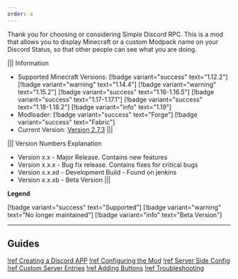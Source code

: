 ```yaml
---
order: a 
---
```


Thank you for choosing or considering Simple Discord RPC. This is a mod that allows you to display Minecraft or a custom Modpack name on your Discord Status, so that other people can see what you are doing.

||| Information
- Supported Minecraft Versions: [!badge variant="success" text="1.12.2"] [!badge variant="warning" text="1.14.4"] [!badge variant="warning" text="1.15.2"] [!badge variant="success" text="1.16-1.16.5"] [!badge variant="success" text="1.17-1.17.1"] [!badge variant="success" text="1.18-1.18.2"] [!badge variant="info" text="1.19"]
- Modloader: [!badge variant="success" text="Forge"] [!badge variant="success" text="Fabric"]
- Current Version: [Version 2.7.3](https://www.curseforge.com/minecraft/mc-mods/simple-discord-rpc)
|||

||| Version Numbers Explanation
- Version x.x - Major Release. Contains new features
- Version x.x.x - Bug fix release. Contains fixes for critical bugs
- Version x.x.xd - Development Build - Found on jenkins
- Version x.x.xb - Beta Version
|||

**Legend**

[!badge variant="success" text="Supported"] [!badge variant="warning" text="No longer maintained"] [!badge variant="info" text="Beta Version"]

---

## Guides

[!ref Creating a Discord APP](/simple-rpc/custom-app/)
[!ref Configuring the Mod](/simple-rpc/client-config/)
[!ref Server Side Config](/simple-rpc/server-config/)
[!ref Custom Server Entries](/simple-rpc/server-entries/)
[!ref Adding Buttons](/simple-rpc/custom-buttons/)
[!ref Troubleshooting](/simple-rpc/custom-buttons/)

